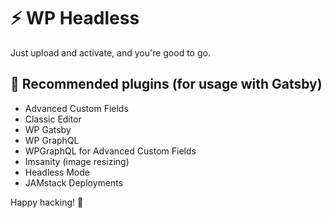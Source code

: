 # ⚡️ WP Headless

Just upload and activate, and you're good to go.

## 🔋 Recommended plugins (for usage with Gatsby)

- Advanced Custom Fields
- Classic Editor
- WP Gatsby
- WP GraphQL
- WPGraphQL for Advanced Custom Fields
- Imsanity (image resizing)
- Headless Mode
- JAMstack Deployments

Happy hacking! 💜
